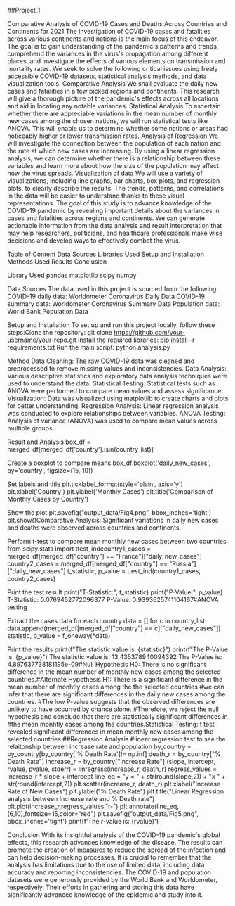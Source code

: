 ##Project_1

Comparative Analysis of COVID-19 Cases and Deaths Across Countries and Continents for 2021
​The investigation of COVID-19 cases and fatalities across various continents and nations is the main focus of this endeavor. The goal is to gain understanding of the pandemic's patterns and trends, comprehend the variances in the virus's propagation among different places, and investigate the effects of various elements on transmission and mortality rates. We seek to solve the following critical issues using freely accessible COVID-19 datasets, statistical analysis methods, and data visualization tools: Comparative Analysis We shall evaluate the daily new cases and fatalities in a few picked regions and continents. This research will give a thorough picture of the pandemic's effects across all locations and aid in locating any notable variances. Statistical Analysis To ascertain whether there are appreciable variations in the mean number of monthly new cases among the chosen nations, we will run statistical tests like ANOVA. This will enable us to determine whether some nations or areas had noticeably higher or lower transmission rates. Analysis of Regression We will investigate the connection between the population of each nation and the rate at which new cases are increasing. By using a linear regression analysis, we can determine whether there is a relationship between these variables and learn more about how the size of the population may affect how the virus spreads. Visualization of data We will use a variety of visualizations, including line graphs, bar charts, box plots, and regression plots, to clearly describe the results. The trends, patterns, and correlations in the data will be easier to understand thanks to these visual representations. The goal of this study is to advance knowledge of the COVID-19 pandemic by revealing important details about the variances in cases and fatalities across regions and continents. We can generate actionable information from the data analysis and result interpretation that may help researchers, politicians, and healthcare professionals make wise decisions and develop ways to effectively combat the virus.​​​

Table of Content
Data Sources Libraries Used Setup and Installation Methods Used Results Conclusion​

Library Used
pandas matplotlib scipy numpy

Data Sources
The data used in this project is sourced from the following:​COVID-19 daily data: Worldometer Coronavirus Daily Data COVID-19 summary data: Worldometer Coronavirus Summary Data Population data: World Bank Population Data

Setup and Installation
To set up and run this project locally, follow these steps:​Clone the repository: git clone https://github.com/your-username/your-repo.git Install the required libraries: pip install -r requirements.txt Run the main script: python analysis.py

Method
Data Cleaning: The raw COVID-19 data was cleaned and preprocessed to remove missing values and inconsistencies. Data Analysis: Various descriptive statistics and exploratory data analysis techniques were used to understand the data. Statistical Testing: Statistical tests such as ANOVA were performed to compare mean values and assess significance. Visualization: Data was visualized using matplotlib to create charts and plots for better understanding. Regression Analysis: Linear regression analysis was conducted to explore relationships between variables. ANOVA Testing: Analysis of variance (ANOVA) was used to compare mean values across multiple groups.

Result and Analysis
box_df = merged_df[merged_df['country'].isin(country_list)]

Create a boxplot to compare means
box_df.boxplot('daily_new_cases', by='country', figsize=(15, 10))

Set labels and title
plt.ticklabel_format(style='plain', axis='y') plt.xlabel('Country') plt.ylabel('Monthly Cases') plt.title('Comparison of Monthly Cases by Country')

Show the plot
plt.savefig("output_data/Fig4.png", bbox_inches='tight') plt.show()​Comparative Analysis: Significant variations in daily new cases and deaths were observed across countries and continents.

Perform t-test to compare mean monthly new cases between two countries
from scipy.stats import ttest_ind​country1_cases = merged_df[merged_df["country"] == "France"]["daily_new_cases"] country2_cases = merged_df[merged_df["country"] == "Russia"]["daily_new_cases"] t_statistic, p_value = ttest_ind(country1_cases, country2_cases)​

Print the test result
print("T-Statistic:", t_statistic) print("P-Value:", p_value)​T-Statistic: 0.0769452772096377 P-Value: 0.9393625741104167​#ANOVA testing​

Extract the cases data for each country
data = [] for c in country_list: data.append(merged_df[merged_df["country"] == c]["daily_new_cases"])​statistic, p_value = f_oneway(*data)​

Print the results
print(f"The statistic value is: {statistic}") print(f"The P-Value is: {p_value}") The statistic value is: 13.435378940094392 The P-Value is: 4.897637738181195e-09​#Null Hypothesis H0: There is no significant difference in the mean number of monthly new cases among the selected countries.​#Alternate Hypothesis H1: There is a significant difference in the mean number of monhtly cases among the the selected countries.​#we can infer that there are significant differences in the daily new cases among the countries. #The low P-value suggests that the observed differences are unlikely to have occurred by chance alone. #Therefore, we reject the null hypothesis and conclude that there are statistically significant differences in #the mean monhtly cases among the countries.​​Statistical Testing: t test revealed significant differences in mean monthly new cases among the selected countries.​##Regression Analysis #linear regression test to see the relaitonship between increase rate and population by_country = by_country[by_country['% Death Rate']!= np.inf] death_r = by_country["% Death Rate"] increase_r = by_country["Increase Rate"] (slope, intercept, rvalue, pvalue, stderr) = linregress(increase_r, death_r) regress_values = increase_r * slope + intercept line_eq = "y = " + str(round(slope,2)) + "x " + str(round(intercept,2)) plt.scatter(increase_r, death_r) plt.xlabel("Increase Rate of New Cases") plt.ylabel("% Death Rate") plt.title("Linear Regression analysis between Increase rate and % Death rate") plt.plot(increase_r,regress_values,"r-") plt.annotate(line_eq,(6,10),fontsize=15,color="red") plt.savefig("output_data/Fig5.png", bbox_inches='tight') print(f'The r-value is: {rvalue}')​​

Conclusion
With its insightful analysis of the COVID-19 pandemic's global effects, this research advances knowledge of the disease. The results can promote the creation of measures to reduce the spread of the infection and can help decision-making processes. It is crucial to remember that the analysis has limitations due to the use of limited data, including data accuracy and reporting inconsistencies. The COVID-19 and population datasets were generously provided by the World Bank and Worldometer, respectively. Their efforts in gathering and storing this data have significantly advanced knowledge of the epidemic and study into it.
